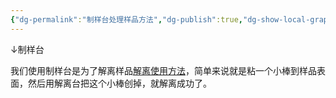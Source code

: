 ```yaml
---
{"dg-permalink":"制样台处理样品方法","dg-publish":true,"dg-show-local-graph":true,"permalink":"/制样台处理样品方法/","dgShowLocalGraph":true,"dgPassFrontmatter":true}
---
```


↓制样台

我们使用制样台是为了解离样品[解离使用方法](解离使用方法.md)，简单来说就是粘一个小棒到样品表面，然后用解离台把这个小棒创掉，就解离成功了。